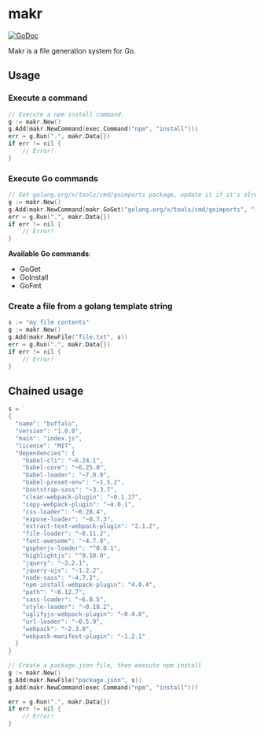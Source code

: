 # makr

[![GoDoc](https://godoc.org/github.com/gobuffalo/makr?status.svg)](https://godoc.org/github.com/gobuffalo/makr)

Makr is a file generation system for Go.

## Usage

### Execute a command
```go
// Execute a npm install command.
g := makr.New()
g.Add(makr.NewCommand(exec.Command("npm", "install")))
err = g.Run(".", makr.Data{})
if err != nil {
    // Error!
}
```

### Execute Go commands
```go
// Get golang.org/x/tools/cmd/goimports package, update it if it's already in GOPATH.
g := makr.New()
g.Add(makr.NewCommand(makr.GoGet("golang.org/x/tools/cmd/goimports", "-u")))
err = g.Run(".", makr.Data{})
if err != nil {
    // Error!
}
```

**Available Go commands**:
* GoGet
* GoInstall
* GoFmt

### Create a file from a golang template string
```go
s := "my file contents"
g := makr.New()
g.Add(makr.NewFile("file.txt", s))
err = g.Run(".", makr.Data{})
if err != nil {
    // Error!
}
```

## Chained usage
```go
s = `
{
  "name": "buffalo",
  "version": "1.0.0",
  "main": "index.js",
  "license": "MIT",
  "dependencies": {
    "babel-cli": "~6.24.1",
    "babel-core": "~6.25.0",
    "babel-loader": "~7.0.0",
    "babel-preset-env": "~1.5.2",
    "bootstrap-sass": "~3.3.7",
    "clean-webpack-plugin": "~0.1.17",
    "copy-webpack-plugin": "~4.0.1",
    "css-loader": "~0.28.4",
    "expose-loader": "~0.7.3",
    "extract-text-webpack-plugin": "2.1.2",
    "file-loader": "~0.11.2",
    "font-awesome": "~4.7.0",
    "gopherjs-loader": "^0.0.1",
    "highlightjs": "^9.10.0",
    "jquery": "~3.2.1",
    "jquery-ujs": "~1.2.2",
    "node-sass": "~4.7.2",
    "npm-install-webpack-plugin": "4.0.4",
    "path": "~0.12.7",
    "sass-loader": "~6.0.5",
    "style-loader": "~0.18.2",
    "uglifyjs-webpack-plugin": "~0.4.6",
    "url-loader": "~0.5.9",
    "webpack": "~2.3.0",
    "webpack-manifest-plugin": "~1.2.1"
  }
}
`
// Create a package.json file, then execute npm install
g := makr.New()
g.Add(makr.NewFile("package.json", s))
g.Add(makr.NewCommand(exec.Command("npm", "install")))

err = g.Run(".", makr.Data{})
if err != nil {
    // Error!
}
```
